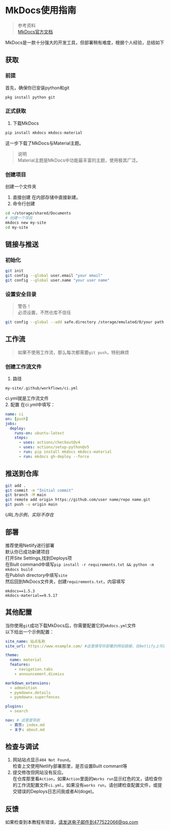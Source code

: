 # MkDocs使用指南
> 参考资料<br>
[MkDocs官方文档](https://www.mkdocs.org)

MkDocs是一款十分强大的开发工具，但部署稍有难度，根据个人经验，总结如下

## 获取

### 前提
首先，确保你已安装python和git
``` bash
pkg install python git
```

### 正式获取
1. 下载MkDocs
``` bash
pip install mkdocs mkdocs-material
```
这一步下载了MkDocs与Material主题。
> 说明<br>
Material主题是MkDocs中功能最丰富的主题，使用极其广泛。

### 创建项目
创建一个文件夹<br>
1. 直接创建
在内部存储中直接新建。<br>
2. 命令行创建
``` bash
cd ~/storage/shared/Documents
# 创建一个项目
mkdocs new my-site
cd my-site
```

## 链接与推送

### 初始化

``` bash
git init
git config --global user.email "your email"
git config --global user.name "your user name"
```

### 设置安全目录
> 警告！<br>
必须设置，不然仓库不信任

``` bash
git config --global --add safe.directory /storage/emulated/0/your path
```

## 工作流
> 如果不使用工作流，那么每次都需要`git push`，特别麻烦

### 创建工作流文件
1. 路径
```
my-site/.github/workflows/ci.yml
```
ci.yml就是工作流文件<br>
2. 配置
在ci.yml中填写：<br>
``` yaml
name: ci
on: [push]
jobs:
  deploy:
    runs-on: ubuntu-latest
    steps:
      - uses: actions/checkout@v4
      - uses: actions/setup-python@v5
      - run: pip install mkdocs mkdocs-material
      - run: mkdocs gh-deploy --force
```

## 推送到仓库
``` bash
git add .
git commit -m "Initial commit"
git branch -M main
git remote add origin https://github.com/user name/repo name.git
git push -u origin main
```
*URL为示例，实际不存在*

## 部署
推荐使用Netlify进行部署<br>
默认你已成功新建项目<br>
打开Site Settings,找到Deploys项<br>
在Biult command中填写`pip install -r requirements.txt && python -m mkdocs build`<br>
在Publish directory中填写`site`<br>
然后回到MkDocs文件夹，创建`requirements.txt`，内容填写<br>
``` 
mkdocs==1.5.3
mkdocs-material==9.5.17
```

## 其他配置
当你使用`git`成功下载MkDocs后，你需要配置它的`mkdocs.yml`文件<br>
以下给出一个示例配置：<br>
``` yaml
site_name: 站点名称
site_url: https://www.example.com/ #这里填写你部署的网站链接，在Netlify上可以看到

theme:
  name: material
  features:
    - navigation.tabs
    - announcement.dismiss

markdown_extensions:
  - admonition
  - pymdownx.details
  - pymdownx.superfences

plugins:
  - search

nav: # 这里是导航
  - 首页: index.md
  - 关于: about.md
```

## 检查与调试
1. 网站站点显示`404 Not Found`。<br>
检查上文使用Netlify部署那里，是否设置Built commant等
2. 提交修改但网站没有反应。<br>
在仓库那里看`Action`，如果`Action`里面的`Works run`显示红色的叉，请检查你的工作流配置文件`ci.yml`，如果没有`works run`，请创建检查配置文件，或提交错误的Deploys日志问我或者AI(doge)。

## 反馈
如果检查到本教程有错误，请发送电子邮件到477522066@qq.com
